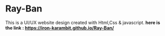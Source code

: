 # Ray-Ban
This is a UI/UX website design created with Html,Css & javascript.<b>
here is the link : https://iron-karambit.github.io/Ray-Ban/
